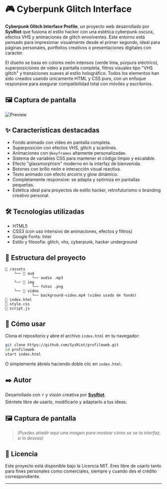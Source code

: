 # 🎮 Cyberpunk Glitch Interface

**Cyberpunk Glitch Interface Profile**, un proyecto web desarrollado por **SysRiot** que fusiona el estilo hacker con una estética cyberpunk oscura, efectos VHS y animaciones de glitch envolventes. Este entorno está pensado para impresionar visualmente desde el primer segundo, ideal para páginas personales, portfolios creativos o presentaciones digitales con carácter.

El diseño se basa en colores neón intensos (verde lima, púrpura eléctrico), superposiciones de video a pantalla completa, filtros visuales tipo "VHS glitch" y transiciones suaves al estilo holográfico. Todos los elementos han sido creados usando únicamente HTML y CSS puro, con un enfoque responsive para asegurar compatibilidad total con móviles y escritorios.

## 🖼️ Captura de pantalla

![Preview](https://imgur.com/a/yULhtOW.png)

## ✨ Características destacadas

- Fondo animado con video en pantalla completa.
- Superposición con efectos VHS, glitch y scanlines.
- Animaciones con `@keyframes` altamente personalizadas.
- Sistema de variables CSS para mantener el código limpio y escalable.
- Efecto "glassmorphism" moderno en la interfaz de bienvenida.
- Botones con brillo neón e interacción visual reactiva.
- Texto animado con efecto arcoíris y glow dinámico.
- Completamente responsive: se adapta y optimiza en pantallas pequeñas.
- Estética ideal para proyectos de estilo hacker, retrofuturismo o branding creativo personal.

## 🛠️ Tecnologías utilizadas

- HTML5
- CSS3 (con uso intensivo de animaciones, efectos y filtros)
- Google Fonts: Inter
- Estilo y filosofía: glitch, vhs, cyberpunk, hacker underground

## 📁 Estructura del proyecto

```
📁 /assets
    └── 📁 aud
            └── audio .mp3
    └── 📁 img
            └── fotos .png
    └── 📁 video
            └── background-video.mp4 (video usado de fondo)
📄 index.html
📄 style.css
📄 script.js
```

## 🚀 Cómo usar

Clona el repositorio y abre el archivo `index.html` en tu navegador:

```bash
git clone https://github.com/SysRiot/profileweb.git
cd profileweb
start index.html
```

O simplemente ábrelo haciendo doble clic en `index.html`.

## ✒️ Autor

Desarrollado con ⚡ y visión creativa por [**SysRiot**](https://github.com/SysRiot).  
Siéntete libre de usarlo, modificarlo y adaptarlo a tus ideas.

## 🖼️ Captura de pantalla

> *(Puedes añadir aquí una imagen para mostrar cómo se ve la interfaz, si lo deseas)*

## 📜 Licencia

Este proyecto está disponible bajo la Licencia MIT. Eres libre de usarlo tanto para fines personales como comerciales, siempre y cuando des el crédito correspondiente.

---
